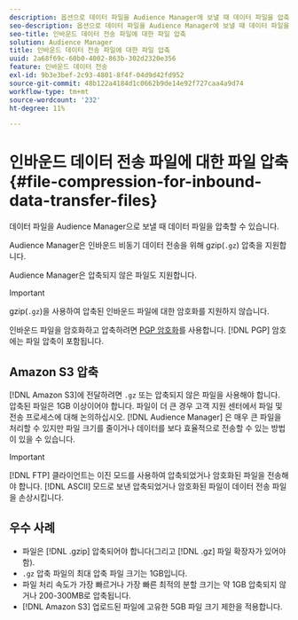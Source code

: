 ```yaml
---
description: 옵션으로 데이터 파일을 Audience Manager에 보낼 때 데이터 파일을 압축할 수 있습니다.
seo-description: 옵션으로 데이터 파일을 Audience Manager에 보낼 때 데이터 파일을 압축할 수 있습니다.
seo-title: 인바운드 데이터 전송 파일에 대한 파일 압축
solution: Audience Manager
title: 인바운드 데이터 전송 파일에 대한 파일 압축
uuid: 2a68f69c-60b0-4002-863b-302d2320e356
feature: 인바운드 데이터 전송
exl-id: 9b3e3bef-2c93-4801-8f4f-04d9d42fd952
source-git-commit: 48b122a4184d1c0662b9de14e92f727caa4a9d74
workflow-type: tm+mt
source-wordcount: '232'
ht-degree: 11%

---
```


# 인바운드 데이터 전송 파일에 대한 파일 압축{#file-compression-for-inbound-data-transfer-files}

데이터 파일을 Audience Manager으로 보낼 때 데이터 파일을 압축할 수 있습니다.

<!-- inbound-file-compression.xml -->

Audience Manager은 인바운드 비동기 데이터 전송을 위해 gzip(`.gz`) 압축을 지원합니다.

Audience Manager은 압축되지 않은 파일도 지원합니다.

>[!IMPORTANT]
>
>gzip(`.gz`)을 사용하여 압축된 인바운드 파일에 대한 암호화를 지원하지 않습니다.
>
>인바운드 파일을 암호화하고 압축하려면 [PGP 암호화](../../../integration/sending-audience-data/batch-data-transfer-explained/inbound-file-encryption.md)를 사용합니다. [!DNL PGP] 암호에는 파일 압축이 포함됩니다.

## Amazon S3 압축

[!DNL Amazon S3]에 전달하려면 `.gz` 또는 압축되지 않은 파일을 사용해야 합니다. 압축된 파일은 1GB 이상이어야 합니다. 파일이 더 큰 경우 고객 지원 센터에서 파일 및 전송 프로세스에 대해 논의하십시오. [!DNL Audience Manager] 은 매우 큰 파일을 처리할 수 있지만 파일 크기를 줄이거나 데이터를 보다 효율적으로 전송할 수 있는 방법이 있을 수 있습니다.

>[!IMPORTANT]
>
>[!DNL FTP] 클라이언트는 이진 모드를 사용하여 압축되었거나 암호화된 파일을 전송해야 합니다. [!DNL ASCII] 모드로 보낸 압축되었거나 암호화된 파일이 데이터 전송 파일을 손상시킵니다.

## 우수 사례

* 파일은 [!DNL .gzip] 압축되어야 합니다(그리고 [!DNL .gz] 파일 확장자가 있어야 함).
* `.gz` 압축 파일의 최대 압축 파일 크기는 1GB입니다.
* 파일 처리 속도가 가장 빠르거나 가장 빠른 최적의 분할 크기는 약 1GB 압축되지 않거나 200-300MB로 압축됩니다.
* [!DNL Amazon S3] 업로드된 파일에 고유한 5GB 파일 크기 제한을 적용합니다.
